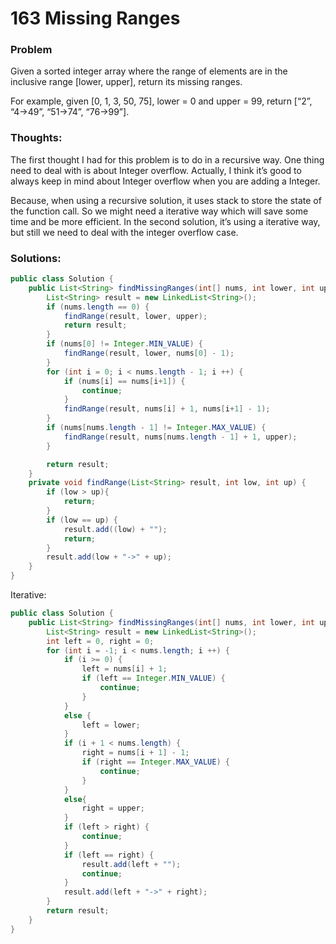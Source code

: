 # 163 Missing Ranges 

### Problem
Given a sorted integer array where the range of elements are in the inclusive range [lower, upper], return its missing ranges.

For example, given [0, 1, 3, 50, 75], lower = 0 and upper = 99, return [“2”, “4->49”, “51->74”, “76->99”].

### Thoughts:
The first thought I had for this problem is to do in a recursive way. One thing need to deal with is about Integer overflow.
Actually, I think it’s good to always keep in mind about Integer overflow when you are adding a Integer.

Because, when using a recursive solution, it uses stack to store the state of the function call. So we might need a iterative way which will save some time and be more efficient.
In the second solution, it’s using a iterative way, but still we need to deal with the integer overflow case.

### Solutions:

```java
public class Solution {
    public List<String> findMissingRanges(int[] nums, int lower, int upper) {
        List<String> result = new LinkedList<String>();
        if (nums.length == 0) {
            findRange(result, lower, upper);
            return result;
        }
        if (nums[0] != Integer.MIN_VALUE) {
            findRange(result, lower, nums[0] - 1);
        }
        for (int i = 0; i < nums.length - 1; i ++) {
            if (nums[i] == nums[i+1]) {
                continue;
            }
            findRange(result, nums[i] + 1, nums[i+1] - 1);
        }
        if (nums[nums.length - 1] != Integer.MAX_VALUE) {
            findRange(result, nums[nums.length - 1] + 1, upper);
        }

        return result;
    }
    private void findRange(List<String> result, int low, int up) {
        if (low > up){
            return;
        }
        if (low == up) {
            result.add((low) + "");
            return;
        }
        result.add(low + "->" + up);
    }
}
```

Iterative:
```java
public class Solution {
    public List<String> findMissingRanges(int[] nums, int lower, int upper) {
        List<String> result = new LinkedList<String>();
        int left = 0, right = 0;
        for (int i = -1; i < nums.length; i ++) {
            if (i >= 0) {
                left = nums[i] + 1;
                if (left == Integer.MIN_VALUE) {
                    continue;
                }
            }
            else {
                left = lower;
            }
            if (i + 1 < nums.length) {
                right = nums[i + 1] - 1;
                if (right == Integer.MAX_VALUE) {
                    continue;
                }
            }
            else{
                right = upper;
            }
            if (left > right) {
                continue;
            }
            if (left == right) {
                result.add(left + "");
                continue;
            }
            result.add(left + "->" + right);
        }
        return result;
    }
}
```
